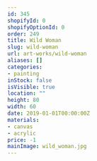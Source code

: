 ```yaml
---
id: 345
shopifyId: 0
shopifyOptionId: 0
order: 249
title: Wild Woman
slug: wild-woman
url: art-works/wild-woman
aliases: []
categories:
- painting
inStock: false
isVisible: true
location: ""
height: 80
width: 60
date: 2019-01-01T00:00:00Z
materials:
- canvas
- acrylic
price: -1
mainImage: wild_woman.jpg
---
```

